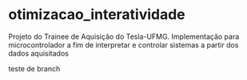 # otimizacao_interatividade
Projeto do Trainee de Aquisição do Tesla-UFMG. Implementação para microcontrolador a fim de interpretar e controlar sistemas a partir dos dados aquisitados 

teste de branch
